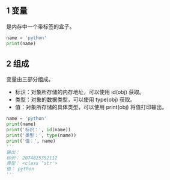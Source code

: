 ## 1 变量

是内存中一个带标签的盒子。

```python
name = 'python'
print(name)
```

## 2 组成

变量由三部分组成。

* 标识：对象所存储的内存地址，可以使用 id(obj) 获取。
* 类型：对象的数据类型，可以使用 type(obj) 获取。
* 值：对象所存储的具体类型，可以使用 print(obj) 将值打印输出。

```python 
name = 'python'
print(name)
print('标识：', id(name))
print('类型：', type(name))
print('值：', name)
'''
输出：
标识： 2074825352112
类型： <class 'str'>
值： python
'''
```